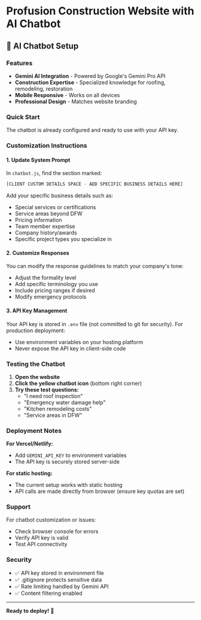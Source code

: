 # Profusion Construction Website with AI Chatbot

## 🤖 AI Chatbot Setup

### Features
- **Gemini AI Integration** - Powered by Google's Gemini Pro API
- **Construction Expertise** - Specialized knowledge for roofing, remodeling, restoration
- **Mobile Responsive** - Works on all devices
- **Professional Design** - Matches website branding

### Quick Start
The chatbot is already configured and ready to use with your API key.

### Customization Instructions

#### 1. Update System Prompt
In `chatbot.js`, find the section marked:
```javascript
[CLIENT CUSTOM DETAILS SPACE - ADD SPECIFIC BUSINESS DETAILS HERE]
```

Add your specific business details such as:
- Special services or certifications
- Service areas beyond DFW
- Pricing information
- Team member expertise
- Company history/awards
- Specific project types you specialize in

#### 2. Customize Responses
You can modify the response guidelines to match your company's tone:
- Adjust the formality level
- Add specific terminology you use
- Include pricing ranges if desired
- Modify emergency protocols

#### 3. API Key Management
Your API key is stored in `.env` file (not committed to git for security).
For production deployment:
- Use environment variables on your hosting platform
- Never expose the API key in client-side code

### Testing the Chatbot

1. **Open the website**
2. **Click the yellow chatbot icon** (bottom right corner)
3. **Try these test questions:**
   - "I need roof inspection"
   - "Emergency water damage help"
   - "Kitchen remodeling costs"
   - "Service areas in DFW"

### Deployment Notes

**For Vercel/Netlify:**
- Add `GEMINI_API_KEY` to environment variables
- The API key is securely stored server-side

**For static hosting:**
- The current setup works with static hosting
- API calls are made directly from browser (ensure key quotas are set)

### Support

For chatbot customization or issues:
- Check browser console for errors
- Verify API key is valid
- Test API connectivity

### Security
- ✅ API key stored in environment file
- ✅ .gitignore protects sensitive data
- ✅ Rate limiting handled by Gemini API
- ✅ Content filtering enabled

---

**Ready to deploy!** 🚀